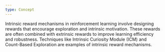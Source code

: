 ```yaml
---
type: Concept
---
```


Intrinsic reward mechanisms in reinforcement learning involve designing rewards that encourage exploration and intrinsic motivation. These rewards are often combined with extrinsic rewards to improve learning efficiency and robustness. Techniques like Intrinsic Curiosity Module (ICM) and Count-Based Exploration are examples of intrinsic reward mechanisms.